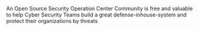 An Open Source Security Operation Center Community is free and valuable to help Cyber Security Teams build a great defense-inhouse-system and protect their organizations by threats
